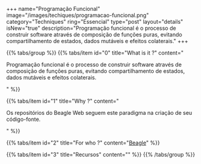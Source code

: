 +++
name="Programação Funcional"
image="/images/techiques/programacao-funcional.png"
category="Techniques"
ring="Essencial"
type="post"
layout="details"
isNew="true"
description="Programação funcional é o processo de construir software através de composição de funções puras, evitando compartilhamento de estados, dados mutáveis e efeitos colaterais."
+++

{{% tabs/group %}}
  {{% tabs/item id="0" title="What is it ?" content="<p>Programação funcional é o processo de construir software através de composição de funções puras, evitando compartilhamento de estados, dados mutáveis e efeitos colaterais.</p>" %}}
  
  {{% tabs/item id="1" title="Why ?" content="<p>Os repositórios do Beagle Web seguem este paradigma na criação de seu código-fonte.</p>" %}}
  
  {{% tabs/item id="2" title="For who ?" content="<a href='https://usebeagle.io/' target='_blank'>Beagle</a>" %}}

  {{% tabs/item id="3" title="Recursos" content="" %}}
{{% /tabs/group %}}